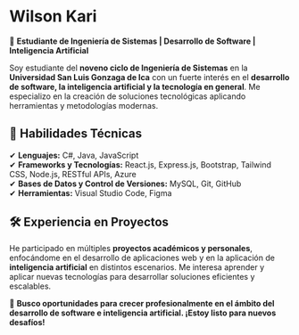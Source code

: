 
# Wilson Kari  

🚀 **Estudiante de Ingeniería de Sistemas | Desarrollo de Software | Inteligencia Artificial**  

Soy estudiante del **noveno ciclo de Ingeniería de Sistemas** en la **Universidad San Luis Gonzaga de Ica** con un fuerte interés en el **desarrollo de software, la inteligencia artificial y la tecnología en general**. Me especializo en la creación de soluciones tecnológicas aplicando herramientas y metodologías modernas.  

## 📌 **Habilidades Técnicas**  
✔ **Lenguajes:** C#, Java, JavaScript  
✔ **Frameworks y Tecnologías:** React.js, Express.js, Bootstrap, Tailwind CSS, Node.js, RESTful APIs, Azure  
✔ **Bases de Datos y Control de Versiones:** MySQL, Git, GitHub  
✔ **Herramientas:** Visual Studio Code, Figma  

## 🛠 **Experiencia en Proyectos**  
He participado en múltiples **proyectos académicos y personales**, enfocándome en el desarrollo de aplicaciones web y en la aplicación de **inteligencia artificial** en distintos escenarios. Me interesa aprender y aplicar nuevas tecnologías para desarrollar soluciones eficientes y escalables.  

📩 **Busco oportunidades para crecer profesionalmente en el ámbito del desarrollo de software e inteligencia artificial. ¡Estoy listo para nuevos desafíos!**
